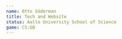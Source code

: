```yaml
---
name: Otto Söderman
title: Tech and Website
status: Aalto University School of Science
game: CS:GO
---
```

